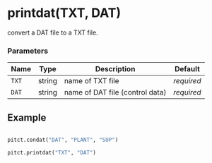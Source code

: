 # printdat(TXT, DAT)

convert a DAT file to a TXT file.

### Parameters
| Name       | Type    | Description                                              |  Default   |
|------------|---------|----------------------------------------------------------|------------|
| `TXT`      | string  | name of TXT file                                         | *required* |
| `DAT`      | string  | name of DAT file (control data)                          | *required* |


## Example

```python title="sample 1"

pitct.condat("DAT", "PLANT", "SUP")

pitct.printdat("TXT", "DAT")

```

